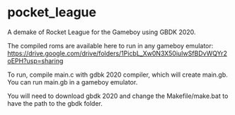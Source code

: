 # pocket_league
A demake of Rocket League for the Gameboy using GBDK 2020.

The compiled roms are available here to run in any gameboy emulator:
https://drive.google.com/drive/folders/1PicbL_Xw0N3X50iuIwSfBDvWQYr2oEPH?usp=sharing

To run, compile main.c with gdbk 2020 compiler, which will create main.gb.
You can run main.gb in a gameboy emulator.

You will need to download gbdk 2020 and change the Makefile/make.bat to have the path to the gbdk folder.
